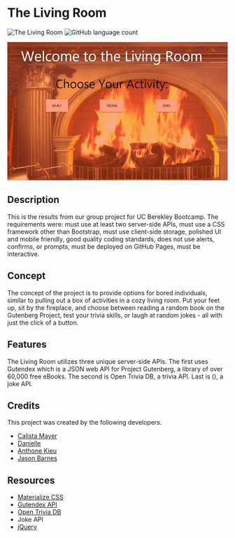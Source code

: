 # The Living Room
![The Living Room](https://img.shields.io/github/languages/top/yooperjb/Living-Room)  ![GitHub language count](https://img.shields.io/github/languages/count/yooperjb/Living-Room)

![Dashboard](./assets/images/front_page.jpg)

## Description
This is the results from our group project for UC Berekley Bootcamp. The requirements were: must use at least two server-side APIs, must use a CSS framework other than Bootstrap, must use client-side storage, polished UI and mobile friendly, good quality coding standards, does not use alerts, confirms, or prompts, must be deployed on GitHub Pages, must be interactive.

## Concept
The concept of the project is to provide options for bored individuals, similar to pulling out a box of activities in a cozy living room. Put your feet up, sit by the fireplace, and choose between reading a random book on the Gutenberg Project, test your trivia skills, or laugh at random jokes - all with just the click of a button. 

## Features
The Living Room utilizes three unique server-side APIs. The first uses Gutendex which is a JSON web API for Project Gutenberg, a library of over 60,000 free eBooks. The second is Open Trivia DB, a trivia API. Last is (), a joke API.

## Credits
This project was created by the following developers.
* [Calista Mayer](https://github.com/calistamayer)
* [Danielle](https://github.com/webprinc3ss)
* [Anthone Kieu](https://github.com/anthonykieu)
* [Jason Barnes](https://github.com/yooperjb)

## Resources
* [Materialize CSS](https://materializecss.com/)
* [Gutendex API](https://github.com/garethbjohnson/gutendex)
* [Open Trivia DB](https://opentdb.com/)
* Joke API
* [jQuery](https://jquery.com/)